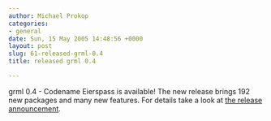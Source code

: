 ```yaml
---
author: Michael Prokop
categories:
- general
date: Sun, 15 May 2005 14:48:56 +0000
layout: post
slug: 61-released-grml-0.4
title: released grml 0.4

---
```

grml 0\.4 \- Codename Eierspass is available!
The new release brings 192 new packages and many new features. For details take a look at [the release announcement](https://grml.org/files/README-0.4.txt).
